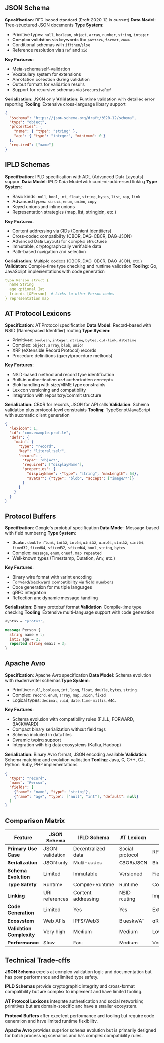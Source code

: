 ## JSON Schema

**Specification**: RFC-based standard (Draft 2020-12 is current) 
**Data Model**: Tree-structured JSON documents 
**Type System**:
- Primitive types: `null`, `boolean`, `object`, `array`, `number`, `string`, `integer`
- Complex validation via keywords like `pattern`, `format`, `enum`
- Conditional schemas with `if`/`then`/`else`
- Reference resolution via `$ref` and `$id`

**Key Features**:
- Meta-schema self-validation
- Vocabulary system for extensions
- Annotation collection during validation
- Output formats for validation results
- Support for recursive schemas via `$recursiveRef`

**Serialization**: JSON only 
**Validation**: Runtime validation with detailed error reporting 
**Tooling**: Extensive cross-language library support

```json
{
  "$schema": "https://json-schema.org/draft/2020-12/schema",
  "type": "object",
  "properties": {
    "name": { "type": "string" },
    "age": { "type": "integer", "minimum": 0 }
  },
  "required": ["name"]
}
```

## IPLD Schemas

**Specification**: IPLD specification with ADL (Advanced Data Layouts) support 
**Data Model**: IPLD Data Model with content-addressed linking 
**Type System**:
- Basic kinds: `null`, `bool`, `int`, `float`, `string`, `bytes`, `list`, `map`, `link`
- Advanced types: `struct`, `enum`, `union`, `copy`
- Keyed unions and inline unions
- Representation strategies (map, list, stringjoin, etc.)

**Key Features**:
- Content addressing via CIDs (Content Identifiers)
- Cross-codec compatibility (CBOR, DAG-CBOR, DAG-JSON)
- Advanced Data Layouts for complex structures
- Immutable, cryptographically verifiable data
- Path-based navigation and selection

**Serialization**: Multiple codecs (CBOR, DAG-CBOR, DAG-JSON, etc.) 
**Validation**: Compile-time type checking and runtime validation 
**Tooling**: Go, JavaScript implementations with code generation

```yaml
type Person struct {
  name String
  age optional Int
  friends [&Person]  # Links to other Person nodes
} representation map
```

## AT Protocol Lexicons

**Specification**: AT Protocol specification 
**Data Model**: Record-based with NSID (Namespaced Identifier) routing 
**Type System**:
- Primitives: `boolean`, `integer`, `string`, `bytes`, `cid-link`, `datetime`
- Complex: `object`, `array`, `blob`, `union`
- XRP (eXtensible Record Protocol) records
- Procedure definitions (query/procedure methods)

**Key Features**:
- NSID-based method and record type identification
- Built-in authentication and authorization concepts
- Blob handling with size/MIME type constraints
- Lexicon versioning and compatibility
- Integration with repository/commit structure

**Serialization**: CBOR for records, JSON for API calls 
**Validation**: Schema validation plus protocol-level constraints 
**Tooling**: TypeScript/JavaScript with automatic client generation

```json
{
  "lexicon": 1,
  "id": "com.example.profile",
  "defs": {
    "main": {
      "type": "record",
      "key": "literal:self",
      "record": {
        "type": "object",
        "required": ["displayName"],
        "properties": {
          "displayName": {"type": "string", "maxLength": 64},
          "avatar": {"type": "blob", "accept": ["image/*"]}
        }
      }
    }
  }
}
```

## Protocol Buffers

**Specification**: Google's protobuf specification 
**Data Model**: Message-based with field numbering 
**Type System**:

- Scalar: `double`, `float`, `int32`, `int64`, `uint32`, `uint64`, `sint32`, `sint64`, `fixed32`, `fixed64`, `sfixed32`, `sfixed64`, `bool`, `string`, `bytes`
- Complex: `message`, `enum`, `oneof`, `map`, `repeated`
- Well-known types (Timestamp, Duration, Any, etc.)

**Key Features**:

- Binary wire format with varint encoding
- Forward/backward compatibility via field numbers
- Code generation for multiple languages
- gRPC integration
- Reflection and dynamic message handling

**Serialization**: Binary protobuf format 
**Validation**: Compile-time type checking 
**Tooling**: Extensive multi-language support with code generation

```protobuf
syntax = "proto3";

message Person {
  string name = 1;
  int32 age = 2;
  repeated string email = 3;
}
```

## Apache Avro

**Specification**: Apache Avro specification 
**Data Model**: Schema evolution with reader/writer schemas 
**Type System**:

- Primitive: `null`, `boolean`, `int`, `long`, `float`, `double`, `bytes`, `string`
- Complex: `record`, `enum`, `array`, `map`, `union`, `fixed`
- Logical types: `decimal`, `uuid`, `date`, `time-millis`, etc.

**Key Features**:

- Schema evolution with compatibility rules (FULL, FORWARD, BACKWARD)
- Compact binary serialization without field tags
- Schema included in data files
- Dynamic typing support
- Integration with big data ecosystems (Kafka, Hadoop)

**Serialization**: Binary Avro format, JSON encoding available 
**Validation**: Schema matching and evolution validation 
**Tooling**: Java, C, C++, C#, Python, Ruby, PHP implementations

```json
{
  "type": "record",
  "name": "Person",
  "fields": [
    {"name": "name", "type": "string"},
    {"name": "age", "type": ["null", "int"], "default": null}
  ]
}
```

## Comparison Matrix

|Feature|JSON Schema|IPLD Schema|AT Lexicon|Protobuf|Avro|
|---|---|---|---|---|---|
|**Primary Use Case**|JSON validation|Decentralized data|Social protocol|RPC/Services|Data serialization|
|**Serialization**|JSON only|Multi-codec|CBOR/JSON|Binary|Binary/JSON|
|**Schema Evolution**|Limited|Immutable|Versioned|Field numbers|Full support|
|**Type Safety**|Runtime|Compile+Runtime|Runtime|Compile-time|Runtime|
|**Linking**|URI references|Content addressing|NSID routing|Import system|Schema registry|
|**Code Generation**|Limited|Yes|Yes|Extensive|Yes|
|**Ecosystem**|Web APIs|IPFS/Web3|Bluesky/AT|gRPC/Enterprise|Big Data|
|**Validation Complexity**|Very high|Medium|Medium|Low|Low|
|**Performance**|Slow|Fast|Medium|Very fast|Fast|

## Technical Trade-offs

**JSON Schema** excels at complex validation logic and documentation but has poor performance and limited type safety.

**IPLD Schemas** provide cryptographic integrity and cross-format compatibility but are complex to implement and have limited tooling.

**AT Protocol Lexicons** integrate authentication and social networking primitives but are domain-specific and have a smaller ecosystem.

**Protocol Buffers** offer excellent performance and tooling but require code generation and have limited runtime flexibility.

**Apache Avro** provides superior schema evolution but is primarily designed for batch processing scenarios and has complex compatibility rules.